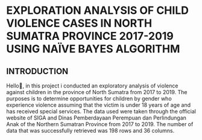 # EXPLORATION ANALYSIS OF CHILD VIOLENCE CASES IN NORTH SUMATRA PROVINCE 2017-2019 USING NAÏVE BAYES ALGORITHM

## INTRODUCTION
Hello👋, in this project i conducted an exploratory analysis of violence against children in the province of North Sumatra from 2017 to 2019. The purposes is to determine opportunities for children by gender who experience violence assuming that the victim is under 18 years of age and has received special services.
The data used were taken through the official website of SIGA and Dinas Pemberdayaan Perempuan dan Perlindungan Anak of the Northern Sumatran Province from 2017 to 2019. The number of data that was successfully retrieved was 198 rows and 36 columns.

